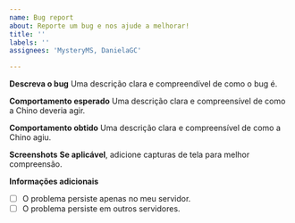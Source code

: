```yaml
---
name: Bug report
about: Reporte um bug e nos ajude a melhorar!
title: ''
labels: ''
assignees: 'MysteryMS, DanielaGC'

---
```


**Descreva o bug**
Uma descrição clara e compreendível de como o bug é.

**Comportamento esperado**
Uma descrição clara e compreensível de como a Chino deveria agir.

**Comportamento obtido**
Uma descrição clara e compreensível de como a Chino agiu.

**Screenshots**
__**Se aplicável**__, adicione capturas de tela para melhor compreensão.

 
**Informações adicionais**
- [ ] O problema persiste apenas no meu servidor.
- [ ] O problema persiste em outros servidores.
